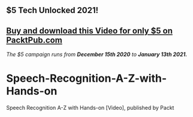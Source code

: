 ## $5 Tech Unlocked 2021!
[Buy and download this Video for only $5 on PacktPub.com](https://www.packtpub.com/product/speech-recognition-a-z-with-hands-on-video/9781800561700)
-----
*The $5 campaign         runs from __December 15th 2020__ to __January 13th 2021.__*

# Speech-Recognition-A-Z-with-Hands-on
Speech Recognition A-Z with Hands-on [Video], published by Packt
